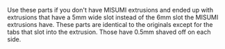 Use these parts if you don't have MISUMI extrusions and ended up with extrusions that have a 5mm wide slot instead of the 6mm slot the MISUMI extrusions have. These parts are identical to the originals except for the tabs that slot into the extrusion. Those have 0.5mm shaved off on each side.
